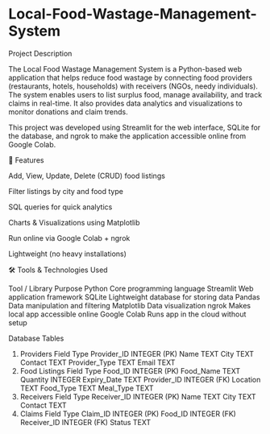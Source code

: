 # Local-Food-Wastage-Management-System
Project Description

The Local Food Wastage Management System is a Python-based web application that helps reduce food wastage by connecting food providers (restaurants, hotels, households) with receivers (NGOs, needy individuals).
The system enables users to list surplus food, manage availability, and track claims in real-time.
It also provides data analytics and visualizations to monitor donations and claim trends.

This project was developed using Streamlit for the web interface, SQLite for the database, and ngrok to make the application accessible online from Google Colab.

🚀 Features

Add, View, Update, Delete (CRUD) food listings

Filter listings by city and food type

SQL queries for quick analytics

Charts & Visualizations using Matplotlib

Run online via Google Colab + ngrok

Lightweight (no heavy installations)

🛠️ Tools & Technologies Used

Tool / Library	Purpose
Python	Core programming language
Streamlit	Web application framework
SQLite	Lightweight database for storing data
Pandas	Data manipulation and filtering
Matplotlib	Data visualization
ngrok	Makes local app accessible online
Google Colab	Runs app in the cloud without setup

Database Tables
1. Providers
Field	Type
Provider_ID	INTEGER (PK)
Name	TEXT
City	TEXT
Contact	TEXT
Provider_Type	TEXT
Email	TEXT
2. Food Listings
Field	Type
Food_ID	INTEGER (PK)
Food_Name	TEXT
Quantity	INTEGER
Expiry_Date	TEXT
Provider_ID	INTEGER (FK)
Location	TEXT
Food_Type	TEXT
Meal_Type	TEXT
3. Receivers
Field	Type
Receiver_ID	INTEGER (PK)
Name	TEXT
City	TEXT
Contact	TEXT
4. Claims
Field	Type
Claim_ID	INTEGER (PK)
Food_ID	INTEGER (FK)
Receiver_ID	INTEGER (FK)
Status	TEXT
